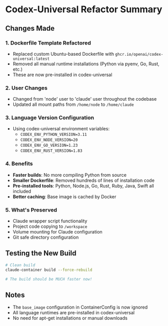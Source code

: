# Codex-Universal Refactor Summary

## Changes Made

### 1. Dockerfile Template Refactored
- Replaced custom Ubuntu-based Dockerfile with `ghcr.io/openai/codex-universal:latest`
- Removed all manual runtime installations (Python via pyenv, Go, Rust, etc.)
- These are now pre-installed in codex-universal

### 2. User Changes
- Changed from 'node' user to 'claude' user throughout the codebase
- Updated all mount paths from `/home/node` to `/home/claude`

### 3. Language Version Configuration
- Using codex-universal environment variables:
  - `CODEX_ENV_PYTHON_VERSION=3.11`
  - `CODEX_ENV_NODE_VERSION=20`
  - `CODEX_ENV_GO_VERSION=1.23`
  - `CODEX_ENV_RUST_VERSION=1.83`

### 4. Benefits
- **Faster builds**: No more compiling Python from source
- **Smaller Dockerfile**: Removed hundreds of lines of installation code
- **Pre-installed tools**: Python, Node.js, Go, Rust, Ruby, Java, Swift all included
- **Better caching**: Base image is cached by Docker

### 5. What's Preserved
- Claude wrapper script functionality
- Project code copying to `/workspace`
- Volume mounting for Claude configuration
- Git safe directory configuration

## Testing the New Build

```bash
# Clean build
claude-container build --force-rebuild

# The build should be MUCH faster now!
```

## Notes
- The `base_image` configuration in ContainerConfig is now ignored
- All language runtimes are pre-installed in codex-universal
- No need for apt-get installations or manual downloads